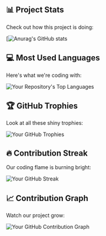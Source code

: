 ## 📊 Project Stats

Check out how this project is doing:

[![Anurag's GitHub stats](https://github-readme-stats.vercel.app/api?username=thePulpo)

## 💻 Most Used Languages

Here's what we're coding with:

![Your Repository's Top Languages](https://github-readme-stats.vercel.app/api/top-langs/?username=thePulpo&theme=radical)

## 🏆 GitHub Trophies

Look at all these shiny trophies:

![Your GitHub Trophies](https://github-profile-trophy.vercel.app/?username=thePulpo&theme=radical)

## 🔥 Contribution Streak

Our coding flame is burning bright:

![Your GitHub Streak](https://github-readme-streak-stats.herokuapp.com/?user=thePulpo&theme=radical)

## 📈 Contribution Graph

Watch our project grow:

![Your GitHub Contribution Graph](https://activity-graph.herokuapp.com/graph?username=thePulpo&theme=radical)
